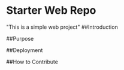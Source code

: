 # Starter Web Repo
"This is a simple web project"
##Introduction


##Purpose


##Deployment

##How to Contribute
